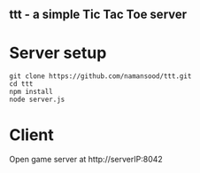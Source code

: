 ## ttt - a simple Tic Tac Toe server

# Server setup

	git clone https://github.com/namansood/ttt.git
	cd ttt
	npm install
	node server.js

# Client

Open game server at http://serverIP:8042
